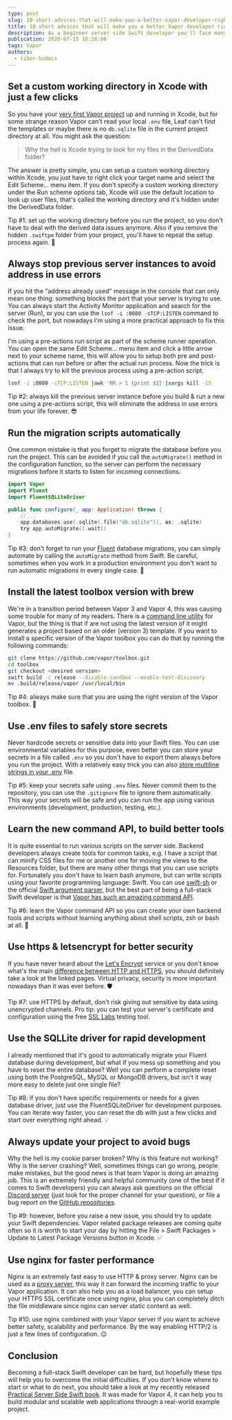 ```yaml
---
type: post
slug: 10-short-advices-that-will-make-you-a-better-vapor-developer-right-away
title: 10 short advices that will make you a better Vapor developer right away
description: As a beginner server side Swift developer you'll face many obstackles. I'll show you how to avoid the most common ones.
publication: 2020-07-15 16:20:00
tags: Vapor
authors:
  - tibor-bodecs
---
```


## Set a custom working directory in Xcode with just a few clicks

So you have your [very first Vapor project](https://theswiftdev.com/beginners-guide-to-server-side-swift-using-vapor-4/) up and running in Xcode, but for some strange reason Vapor can't read your local `.env` file, Leaf can't find the templates or maybe there is no `db.sqlite` file in the current project directory at all. You might ask the question:

> Why the hell is Xcode trying to look for my files in the DerivedData folder?

The answer is pretty simple, you can setup a custom working directory within Xcode, you just have to right click your target name and select the Edit Scheme... menu item. If you don't specify a custom working directory under the Run scheme options tab, Xcode will use the default location to look up user files, that's called the working directory and it's hidden under the DerivedData folder.

Tip #1: set up the working directory before you run the project, so you don't have to deal with the derived data issues anymore. Also if you remove the hidden `.swiftpm` folder from your project, you'll have to repeat the setup process again. 💪

## Always stop previous server instances to avoid address in use errors

If you hit the "address already used" message in the console that can only mean one thing: something blocks the port that your server is trying to use. You can always start the Activity Monitor application and search for the server (Run), or you can use the `lsof -i :8080 -sTCP:LISTEN` command to check the port, but nowadays I'm using a more practical approach to fix this issue.

I'm using a pre-actions run script as part of the scheme runner operation. You can open the same Edit Scheme... menu item and click a little arrow next to your scheme name, this will allow you to setup both pre and post-actions that can run before or after the actual run process. Now the trick is that I always try to kill the previous process using a pre-action script.

```sh
lsof -i :8080 -sTCP:LISTEN |awk 'NR > 1 {print $2}'|xargs kill -15
```

Tip #2: always kill the previous server instance before you build & run a new one using a pre-actions script, this will eliminate the address in use errors from your life forever. 😎

## Run the migration scripts automatically

One common mistake is that you forget to migrate the database before you run the project. This can be avoided if you call the `autoMigrate()` method in the configuration function, so the server can perform the necessary migrations before it starts to listen for incoming connections.

```swift
import Vapor
import Fluent
import FluentSQLiteDriver

public func configure(_ app: Application) throws {
    //...
    app.databases.use(.sqlite(.file("db.sqlite")), as: .sqlite)
    try app.autoMigrate().wait()
}
```

Tip #3: don't forget to run your [Fluent](https://theswiftdev.com/get-started-with-the-fluent-orm-framework-in-vapor-4/) database migrations, you can simply automate by calling the `autoMigrate` method from Swift. Be careful, sometimes when you work in a production environment you don't want to run automatic migrations in every single case. 🙈

## Install the latest toolbox version with brew

We're in a transition period between Vapor 3 and Vapor 4, this was causing some trouble for many of my readers. There is a [command line utility](https://docs.vapor.codes/4.0/install/macos/) for Vapor, but the thing is that if are not using the latest version of it might generates a project based on an older (version 3) template. If you want to install a specific version of the Vapor toolbox you can do that by running the following commands:

```sh
git clone https://github.com/vapor/toolbox.git
cd toolbox
git checkout <desired version>
swift build -c release --disable-sandbox --enable-test-discovery
mv .build/release/vapor /usr/local/bin
```

Tip #4: always make sure that you are using the right version of the Vapor toolbox. 🔨

## Use .env files to safely store secrets

Never hardcode secrets or sensitive data into your Swift files. You can use environmental variables for this purpose, even better you can store your secrets in a file called `.env` so you don't have to export them always before you run the project. With a relatively easy trick you can also [store multiline strings in your .env](https://theswiftdev.com/how-to-store-keys-in-env-files/) file.

Tip #5: keep your secrets safe using `.env` files. Never commit them to the repository, you can use the `.gitignore` file to ignore them automatically. This way your secrets will be safe and you can run the app using various environments (development, production, testing, etc.).

## Learn the new command API, to build better tools

It is quite essential to run various scripts on the server side. Backend developers always create tools for common tasks, e.g. I have a script that can minify CSS files for me or another one for moving the views to the Resources folder, but there are many other things that you can use scripts for. Fortunately you don't have to learn bash anymore, but can write scripts using your favorite programming language: Swift. You can use [swift-sh](https://github.com/mxcl/swift-sh) or the official [Swift argument parser](https://github.com/apple/swift-argument-parser), but the best part of being a full-stack Swift developer is that [Vapor has such an amazing command API](https://theswiftdev.com/how-to-write-swift-scripts-using-the-new-command-api-in-vapor-4/).

Tip #6: learn the Vapor command API so you can create your own backend tools and scripts without learning anything about shell scripts, zsh or bash at all. 🐚

## Use https & letsencrypt for better security

If you have never heard about the [Let's Encrypt](https://letsencrypt.org/) service or you don't know what's the main [difference between HTTP and HTTPS](https://www.cloudflare.com/learning/ssl/why-is-http-not-secure/), you should definitely take a look at the linked pages. Virtual privacy, security is more important nowadays than it was ever before. 🛡

Tip #7: use HTTPS by default, don't risk giving out sensitive by data using unencrypted channels. Pro tip: you can test your server's certificate and configuration using the free [SSL Labs](https://www.ssllabs.com/ssltest/) testing tool.

## Use the SQLLite driver for rapid development

I already mentioned that it's good to automatically migrate your Fluent database during development, but what if you mess up something and you have to reset the entire database? Well you can perform a complete reset using both the PostgreSQL, MySQL or MongoDB drivers, but isn't it way more easy to delete just one single file?

Tip #8: if you don't have specific requirements or needs for a given database driver, just use the FluentSQLiteDriver for development purposes. You can iterate way faster, you can reset the db with just a few clicks and start over everything right ahead. 💡

## Always update your project to avoid bugs

Why the hell is my cookie parser broken? Why is this feature not working? Why is the server crashing? Well, sometimes things can go wrong, people make mistakes, but the good news is that team Vapor is doing an amazing job. This is an extremely friendly and helpful community (one of the best if it comes to Swift developers) you can always ask questions on the official [Discord server](https://discord.com/invite/vapor) (just look for the proper channel for your question), or file a bug report on the [GitHub repositories](https://github.com/vapor).

Tip #9: however, before you raise a new issue, you should try to update your Swift dependencies. Vapor related package releases are coming quite often so it is worth to start your day by hitting the File > Swift Packages > Update to Latest Package Versions button in Xcode. ✅

## Use nginx for faster performance

Nginx is an extremely fast easy to use HTTP & proxy server. Nginx can be used as a [proxy server](https://docs.vapor.codes/4.0/deploy/nginx/), this way it can forward the incoming traffic to your Vapor application. It can also help you as a load balancer, you can setup your HTTPS SSL certificate once using nginx, plus you can completely ditch the file middleware since nginx can server static content as well.

Tip #10: use nginx combined with your Vapor server if you want to achieve better safety, scalability and performance. By the way enabling HTTP/2 is just a few lines of configuration. 😉

## Conclusion

Becoming a full-stack Swift developer can be hard, but hopefully these tips will help you to overcome the initial difficulties. If you don't know where to start or what to do next, you should take a look at my recently released [Practical Server Side Swift book](https://gumroad.com/l/practical-server-side-swift). It was made for Vapor 4, it can help you to build modular and scalable web applications through a real-world example project.

